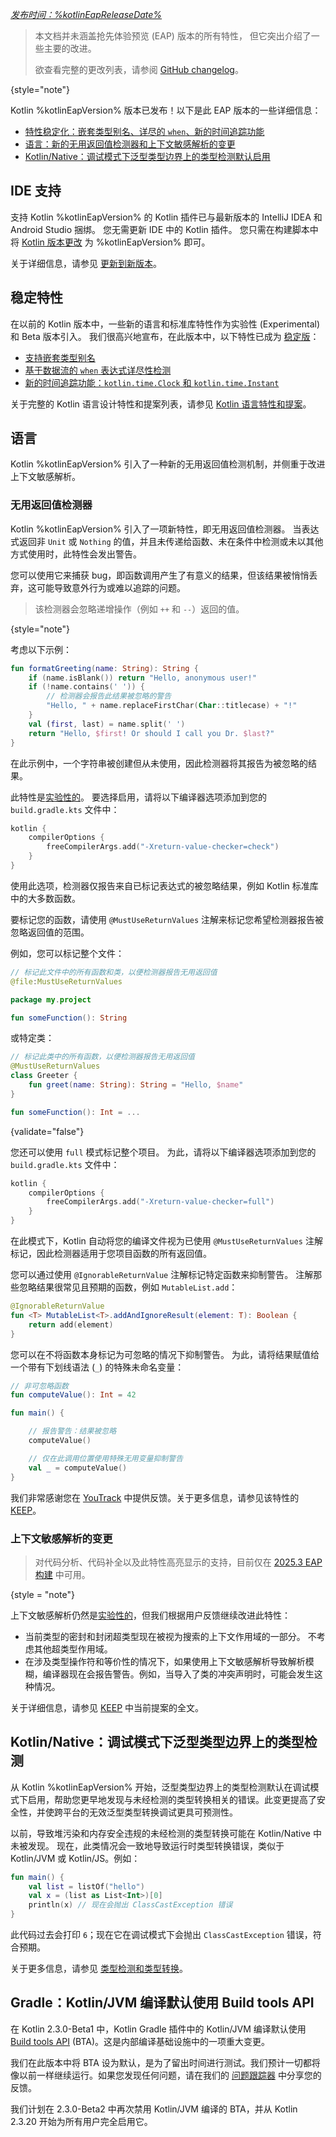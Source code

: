 [//]: # (title: Kotlin %kotlinEapVersion% 有哪些新变化)

_[发布时间：%kotlinEapReleaseDate%](eap.md#build-details)_

> 本文档并未涵盖抢先体验预览 (EAP) 版本的所有特性，
> 但它突出介绍了一些主要的改进。
>
> 欲查看完整的更改列表，请参阅 [GitHub changelog](https://github.com/JetBrains/kotlin/releases/tag/v%kotlinEapVersion%)。
>
{style="note"}

Kotlin %kotlinEapVersion% 版本已发布！以下是此 EAP 版本的一些详细信息：

* [特性稳定化：嵌套类型别名、详尽的 `when`、新的时间追踪功能](#stable-features)
* [语言：新的无用返回值检测器和上下文敏感解析的变更](#language)
* [Kotlin/Native：调试模式下泛型类型边界上的类型检测默认启用](#kotlin-native-type-checks-on-generic-type-boundaries-in-debug-mode)

## IDE 支持

支持 Kotlin %kotlinEapVersion% 的 Kotlin 插件已与最新版本的 IntelliJ IDEA 和 Android Studio 捆绑。
您无需更新 IDE 中的 Kotlin 插件。
您只需在构建脚本中将 [Kotlin 版本更改](configure-build-for-eap.md) 为 %kotlinEapVersion% 即可。

关于详细信息，请参见 [更新到新版本](releases.md#update-to-a-new-kotlin-version)。

## 稳定特性

在以前的 Kotlin 版本中，一些新的语言和标准库特性作为实验性 (Experimental) 和 Beta 版本引入。
我们很高兴地宣布，在此版本中，以下特性已成为 [稳定版](components-stability.md#stability-levels-explained)：

* [支持嵌套类型别名](whatsnew22.md#support-for-nested-type-aliases)
* [基于数据流的 `when` 表达式详尽性检测](whatsnew2220.md#data-flow-based-exhaustiveness-checks-for-when-expressions)
* [新的时间追踪功能：`kotlin.time.Clock` 和 `kotlin.time.Instant` ](whatsnew2120.md#new-time-tracking-functionality)

关于完整的 Kotlin 语言设计特性和提案列表，请参见 [Kotlin 语言特性和提案](kotlin-language-features-and-proposals.md)。

## 语言

Kotlin %kotlinEapVersion% 引入了一种新的无用返回值检测机制，并侧重于改进上下文敏感解析。

### 无用返回值检测器
<primary-label ref="experimental-general"/>

Kotlin %kotlinEapVersion% 引入了一项新特性，即无用返回值检测器。
当表达式返回非 `Unit` 或 `Nothing` 的值，并且未传递给函数、未在条件中检测或未以其他方式使用时，此特性会发出警告。

您可以使用它来捕获 bug，即函数调用产生了有意义的结果，但该结果被悄悄丢弃，这可能导致意外行为或难以追踪的问题。

> 该检测器会忽略递增操作（例如 `++` 和 `--`）返回的值。
>
{style="note"}

考虑以下示例：

```kotlin
fun formatGreeting(name: String): String {
    if (name.isBlank()) return "Hello, anonymous user!"
    if (!name.contains(' ')) {
        // 检测器会报告此结果被忽略的警告
        "Hello, " + name.replaceFirstChar(Char::titlecase) + "!"
    }
    val (first, last) = name.split(' ')
    return "Hello, $first! Or should I call you Dr. $last?"
}
```

在此示例中，一个字符串被创建但从未使用，因此检测器将其报告为被忽略的结果。

此特性是[实验性的](components-stability.md#stability-levels-explained)。
要选择启用，请将以下编译器选项添加到您的 `build.gradle.kts` 文件中：

```kotlin
kotlin {
    compilerOptions {
        freeCompilerArgs.add("-Xreturn-value-checker=check")
    }
}
```

使用此选项，检测器仅报告来自已标记表达式的被忽略结果，例如 Kotlin 标准库中的大多数函数。

要标记您的函数，请使用 `@MustUseReturnValues` 注解来标记您希望检测器报告被忽略返回值的范围。

例如，您可以标记整个文件：

```kotlin
// 标记此文件中的所有函数和类，以便检测器报告无用返回值
@file:MustUseReturnValues

package my.project

fun someFunction(): String
```

或特定类：

```kotlin
// 标记此类中的所有函数，以便检测器报告无用返回值
@MustUseReturnValues
class Greeter {
    fun greet(name: String): String = "Hello, $name"
}

fun someFunction(): Int = ...
```
{validate="false"}

您还可以使用 `full` 模式标记整个项目。
为此，请将以下编译器选项添加到您的 `build.gradle.kts` 文件中：

```kotlin
kotlin {
    compilerOptions {
        freeCompilerArgs.add("-Xreturn-value-checker=full")
    }
}
```

在此模式下，Kotlin 自动将您的编译文件视为已使用 `@MustUseReturnValues` 注解标记，因此检测器适用于您项目函数的所有返回值。

您可以通过使用 `@IgnorableReturnValue` 注解标记特定函数来抑制警告。
注解那些忽略结果很常见且预期的函数，例如 `MutableList.add`：

```kotlin
@IgnorableReturnValue
fun <T> MutableList<T>.addAndIgnoreResult(element: T): Boolean {
    return add(element)
}
```
您可以在不将函数本身标记为可忽略的情况下抑制警告。
为此，请将结果赋值给一个带有下划线语法 (`_`) 的特殊未命名变量：

```kotlin
// 非可忽略函数
fun computeValue(): Int = 42

fun main() {

    // 报告警告：结果被忽略
    computeValue()

    // 仅在此调用位置使用特殊无用变量抑制警告
    val _ = computeValue()
}
```

我们非常感谢您在 [YouTrack](https://youtrack.jetbrains.com/issue/KT-12719) 中提供反馈。关于更多信息，请参见该特性的 [KEEP]( https://github.com/Kotlin/KEEP/blob/main/proposals/KEEP-0412-unused-return-value-checker.md)。

### 上下文敏感解析的变更
<primary-label ref="experimental-general"/>

> 对代码分析、代码补全以及此特性高亮显示的支持，目前仅在 [2025.3 EAP 构建](https://www.jetbrains.com/idea/nextversion/) 中可用。
>
{style = "note"}

上下文敏感解析仍然是[实验性的](components-stability.md#stability-levels-explained)，但我们根据用户反馈继续改进此特性：

* 当前类型的密封和封闭超类型现在被视为搜索的上下文作用域的一部分。
  不考虑其他超类型作用域。
* 在涉及类型操作符和等价性的情况下，如果使用上下文敏感解析导致解析模糊，编译器现在会报告警告。例如，当导入了类的冲突声明时，可能会发生这种情况。

关于详细信息，请参见 [KEEP](https://github.com/Kotlin/KEEP/blob/main/proposals/KEEP-0379-context-sensitive-resolution.md) 中当前提案的全文。

## Kotlin/Native：调试模式下泛型类型边界上的类型检测

从 Kotlin %kotlinEapVersion% 开始，泛型类型边界上的类型检测默认在调试模式下启用，帮助您更早地发现与未经检测的类型转换相关的错误。此变更提高了安全性，并使跨平台的无效泛型类型转换调试更具可预测性。

以前，导致堆污染和内存安全违规的未经检测的类型转换可能在 Kotlin/Native 中未被发现。
现在，此类情况会一致地导致运行时类型转换错误，类似于 Kotlin/JVM 或 Kotlin/JS。例如：

```kotlin
fun main() {
    val list = listOf("hello")
    val x = (list as List<Int>)[0]
    println(x) // 现在会抛出 ClassCastException 错误
}
```

此代码过去会打印 `6`；现在它在调试模式下会抛出 `ClassCastException` 错误，符合预期。

关于更多信息，请参见 [类型检测和类型转换](typecasts.md)。

## Gradle：Kotlin/JVM 编译默认使用 Build tools API
<primary-label ref="experimental-general"/>

在 Kotlin 2.3.0-Beta1 中，Kotlin Gradle 插件中的 Kotlin/JVM 编译默认使用 [Build tools API](build-tools-api.md) (BTA)。这是内部编译基础设施中的一项重大变更。

我们在此版本中将 BTA 设为默认，是为了留出时间进行测试。我们预计一切都将像以前一样继续运行。如果您发现任何问题，请在我们的 [问题跟踪器](https://youtrack.jetbrains.com/newIssue?project=KT&summary=Kotlin+Gradle+plugin+BTA+migration+issue&description=Describe+the+problem+you+encountered+here.&c=tag+kgp-bta-migration) 中分享您的反馈。

我们计划在 2.3.0-Beta2 中再次禁用 Kotlin/JVM 编译的 BTA，并从 Kotlin 2.3.20 开始为所有用户完全启用它。